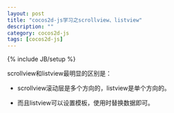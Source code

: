 ```yaml
---
layout: post
title: "cocos2d-js学习之scrollview、listview"
description: ""
category: cocos2d-js
tags: [cocos2d-js]
---
```

{% include JB/setup %}

scrollview和listview最明显的区别是：

 - scrollview滚动层是多个方向的，listview是单个方向的。

 - 而且listview可以设置模板，使用时替换数据即可。 